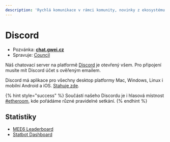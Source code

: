 ```yaml
---
description: 'Rychlá komunikace v rámci komunity, novinky z ekosystému'
---
```


# Discord

* Pozvánka: [**chat.gwei.cz**](https://chat.gwei.cz)
* Spravuje: [Council](../council.md)

Náš chatovací server na platformě [Discord](https://discord.com/) je otevřený všem. Pro připojení musíte mít Discord účet s ověřeným emailem.

Discord má aplikace pro všechny desktop platformy Mac, Windows, Linux i mobilní Android a iOS. [Stahuje zde](https://discord.com/download).

{% hint style="success" %}
Součástí našeho Discordu je i hlasová místnost [\#etheroom](../projekty/etheroom/), kde pořádáme různé pravidelné setkání.
{% endhint %}

## Statistiky

* [MEE6 Leaderboard](https://mee6.xyz/leaderboard/677477899464343582)
* [Statbot Dashboard](https://statbot.net/dashboard/677477899464343582)





